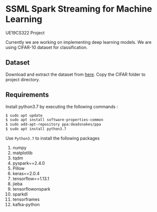 # SSML Spark Streaming for Machine Learning

UE19CS322 Project

Currently we are working on implementing deep learning models. We are using CIFAR-10 dataset for classification.

## Dataset

Download and extract the dataset from [here](https://drive.google.com/drive/folders/1hKe06r4TYxqQOwEOUrk6i9e15Vt2EZGC). Copy the CIFAR folder to project directory.

## Requirements

Install python3.7 by executing the following commands :

```bash
$ sudo apt update
$ sudo apt install software-properties-common
$ sudo add-apt-repository ppa:deadsnakes/ppa
$ sudo apt install python3.7
```

Use `Python3.7` to install the following packages

1. numpy
2. matplotlib
3. tqdm
4. pyspark==2.4.0
5. Pillow
6. keras==2.0.4
7. tensorflow==1.13.1
8. jieba
9. tensorflowonspark
10. sparkdl
11. tensorframes
12. kafka-python 

Please use the following command to install the above packages.

```bash
$ python3.7 -m pip install packageName
```

## Build

```bash
$ sudo apt update && sudo apt upgrade
$ sudo apt install openjdk-8-jdk
$ sudo apt install scala
$ wget https://archive.apache.org/dist/hadoop/common/hadoop-2.7.0/hadoop-2.7.0.tar.gz
$ wget https://archive.apache.org/dist/spark/spark-2.4.0/spark-2.4.0-bin-hadoop2.7.tgz
```

For installing hadoop and spark refer [this](https://github.com/aditeyabaral/big-data-installs)

Assuming `spark 2.4.0` and `Hadoop 2.7.0` is installed please execute the following :

```bash
$ cd
$ mkdir .ivy2
$ cd .ivy2
$ mkdir jars
$ cd jars
$ wget https://repos.spark-packages.org/databricks/tensorframes/0.2.9-s_2.11/tensorframes-0.2.9-s_2.11.jar
$ wget https://repos.spark-packages.org/databricks/spark-deep-learning/0.3.0-spark2.2-s_2.11/spark-deep-learning-0.3.0-spark2.2-s_2.11.jar
$ wget https://repo1.maven.org/maven2/org/tensorflow/tensorflow/1.13.1/tensorflow-1.13.1.jar
$ wget https://repo1.maven.org/maven2/org/tensorflow/libtensorflow/1.13.1/libtensorflow-1.13.1.jar
$ wget https://repo1.maven.org/maven2/org/tensorflow/libtensorflow_jni/1.13.1/libtensorflow_jni-1.13.1.jar
```

Copy the following alias into your `.bashrc` file

```bash
$ alias spark-submit="/opt/spark/bin/spark-submit --packages com.typesafe.scala-logging:scala-logging-slf4j_2.10:2.1.2 --jars /home/pes1ug19cs019/.ivy2/jars/tensorframes-0.2.9-s_2.11.jar,/home/pes1ug19cs019/.ivy2/jars/spark-deep-learning-0.3.0-spark2.2-s_2.11.jar,/home/pes1ug19cs019/.ivy2/jars/tensorflow-1.13.1.jar,/home/pes1ug19cs019/.ivy2/jars/libtensorflow-1.13.1.jar,/home/pes1ug19cs019/.ivy2/jars/libtensorflow_jni-1.13.1.jar"
```
Change the following environment varaibles `HADOOP_OPTS` and `LD_LIBRARY_PATH` in your `.bashrc` file to

```bash
$ export HADOOP_OPTS="-Djava.library.path=$HADOOP_COMMON_LIB_NATIVE_DIR"
$ export LD_LIBRARY_PATH=$HADOOP_HOME/lib/native/:$LD_LIBRARY_PATH
```

Change the environment variable `PYSPARK_PYTHON` in `.profile` file to 

```bash
$ export PYSPARK_PYTHON="/usr/bin/python3.7"
```

After making the above changes execute ```source ~/.bashrc && source ~/.profile```

## Streaming Dataset

Execute the following code in terminal to start streaming the dataset.

```bash
$ python3.7 ./stream.py --file="cifar" --batch-size=32
```

## Executing the spark driver code

Execute the following command in terminal to execute the driver code.


```bash
$ spark-submit <Absolute_Path_To_Streaming.py> > output.txt 2>outputlog.txt
```
